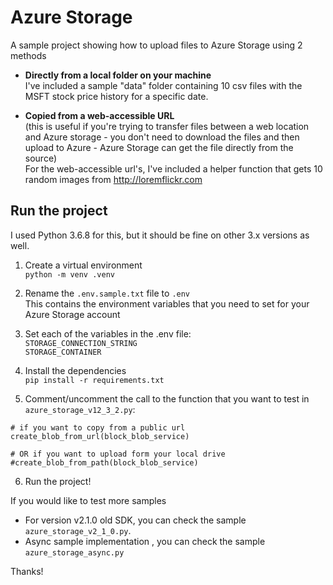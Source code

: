 # Azure Storage
A sample project showing how to upload files to Azure Storage using 2 methods
- **Directly from a local folder on your machine**  
I've included a sample "data" folder containing 10 csv files with the MSFT stock price history for a specific date.

- **Copied from a web-accessible URL**  
(this is useful if you're trying to transfer files between a web location and Azure storage - you don't need to download the files and then upload to Azure - Azure Storage can get the file directly from the source)  
For the web-accessible url's, I've included a helper function that gets 10 random images from http://loremflickr.com

## Run the project

I used Python 3.6.8 for this, but it should be fine on other 3.x versions as well.

1. Create a virtual environment  
`python -m venv .venv`

2. Rename the `.env.sample.txt` file to `.env`  
This contains the environment variables that you need to set for your Azure Storage account

3. Set each of the variables in the .env file:  
`STORAGE_CONNECTION_STRING`  
`STORAGE_CONTAINER`

4. Install the dependencies  
`pip install -r requirements.txt`

5. Comment/uncomment the call to the function that you want to test in `azure_storage_v12_3_2.py`:
```
# if you want to copy from a public url
create_blob_from_url(block_blob_service)

# OR if you want to upload form your local drive
#create_blob_from_path(block_blob_service)
```

6. Run the project!


If you would like to test more samples
* For version v2.1.0 old SDK, you can check the sample `azure_storage_v2_1_0.py`.
* Async sample implementation , you can check the sample `azure_storage_async.py`

Thanks!